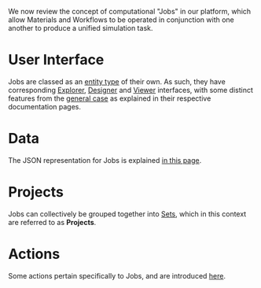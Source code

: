 We now review the concept of computational "Jobs" in our platform, which allow Materials and Workflows to be operated in conjunction with one another to produce a unified simulation task. 

# User Interface

Jobs are classed as an [entity type](/entities-general/overview.md) of their own. As such, they have corresponding [Explorer](ui/explorer.md), [Designer](/jobs-designer/overview.md) and [Viewer](ui/viewer.md) interfaces, with some distinct features from the [general case](/entities-general/ui/overview.md) as explained in their respective documentation pages.

# Data

The JSON representation for Jobs is explained [in this page](data.md).

# Projects

Jobs can collectively be grouped together into [Sets](/entities-general/sets.md), which in this context are referred to as **Projects**.

# Actions

Some actions pertain specifically to Jobs, and are introduced [here](actions/overview.md).
